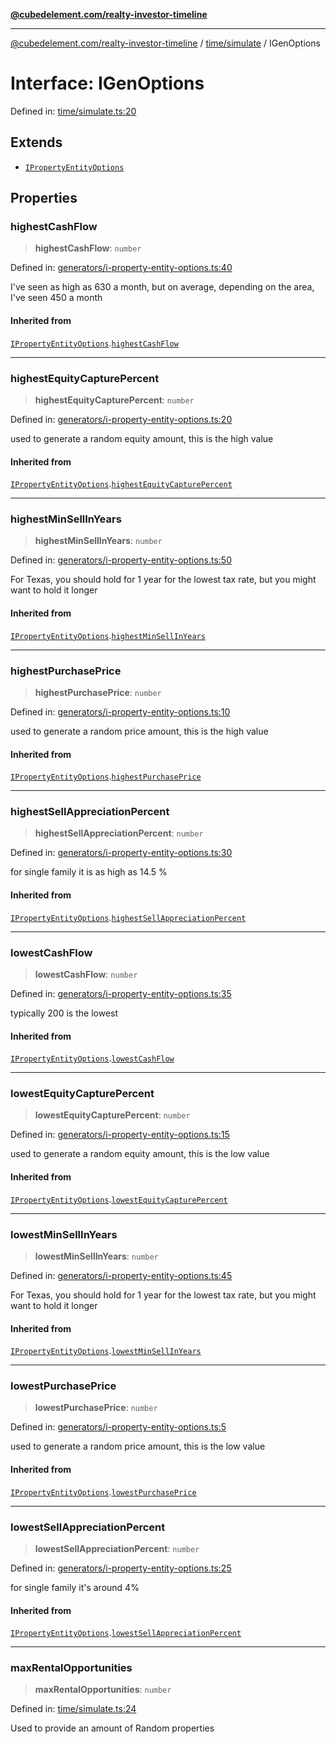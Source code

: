 [**@cubedelement.com/realty-investor-timeline**](../../../index.md)

---

[@cubedelement.com/realty-investor-timeline](../../../modules.md) / [time/simulate](../index.md) / IGenOptions

# Interface: IGenOptions

Defined in: [time/simulate.ts:20](https://github.com/kvernon/realty-investor-timeline/blob/d14161e46dc540b751017ae4b2cfca53cbab658c/src/time/simulate.ts#L20)

## Extends

- [`IPropertyEntityOptions`](../../../generators/i-property-entity-options/interfaces/IPropertyEntityOptions.md)

## Properties

### highestCashFlow

> **highestCashFlow**: `number`

Defined in: [generators/i-property-entity-options.ts:40](https://github.com/kvernon/realty-investor-timeline/blob/d14161e46dc540b751017ae4b2cfca53cbab658c/src/generators/i-property-entity-options.ts#L40)

I've seen as high as 630 a month, but on average, depending on the area, I've seen 450 a month

#### Inherited from

[`IPropertyEntityOptions`](../../../generators/i-property-entity-options/interfaces/IPropertyEntityOptions.md).[`highestCashFlow`](../../../generators/i-property-entity-options/interfaces/IPropertyEntityOptions.md#highestcashflow)

---

### highestEquityCapturePercent

> **highestEquityCapturePercent**: `number`

Defined in: [generators/i-property-entity-options.ts:20](https://github.com/kvernon/realty-investor-timeline/blob/d14161e46dc540b751017ae4b2cfca53cbab658c/src/generators/i-property-entity-options.ts#L20)

used to generate a random equity amount, this is the high value

#### Inherited from

[`IPropertyEntityOptions`](../../../generators/i-property-entity-options/interfaces/IPropertyEntityOptions.md).[`highestEquityCapturePercent`](../../../generators/i-property-entity-options/interfaces/IPropertyEntityOptions.md#highestequitycapturepercent)

---

### highestMinSellInYears

> **highestMinSellInYears**: `number`

Defined in: [generators/i-property-entity-options.ts:50](https://github.com/kvernon/realty-investor-timeline/blob/d14161e46dc540b751017ae4b2cfca53cbab658c/src/generators/i-property-entity-options.ts#L50)

For Texas, you should hold for 1 year for the lowest tax rate, but you might want to hold it longer

#### Inherited from

[`IPropertyEntityOptions`](../../../generators/i-property-entity-options/interfaces/IPropertyEntityOptions.md).[`highestMinSellInYears`](../../../generators/i-property-entity-options/interfaces/IPropertyEntityOptions.md#highestminsellinyears)

---

### highestPurchasePrice

> **highestPurchasePrice**: `number`

Defined in: [generators/i-property-entity-options.ts:10](https://github.com/kvernon/realty-investor-timeline/blob/d14161e46dc540b751017ae4b2cfca53cbab658c/src/generators/i-property-entity-options.ts#L10)

used to generate a random price amount, this is the high value

#### Inherited from

[`IPropertyEntityOptions`](../../../generators/i-property-entity-options/interfaces/IPropertyEntityOptions.md).[`highestPurchasePrice`](../../../generators/i-property-entity-options/interfaces/IPropertyEntityOptions.md#highestpurchaseprice)

---

### highestSellAppreciationPercent

> **highestSellAppreciationPercent**: `number`

Defined in: [generators/i-property-entity-options.ts:30](https://github.com/kvernon/realty-investor-timeline/blob/d14161e46dc540b751017ae4b2cfca53cbab658c/src/generators/i-property-entity-options.ts#L30)

for single family it is as high as 14.5 %

#### Inherited from

[`IPropertyEntityOptions`](../../../generators/i-property-entity-options/interfaces/IPropertyEntityOptions.md).[`highestSellAppreciationPercent`](../../../generators/i-property-entity-options/interfaces/IPropertyEntityOptions.md#highestsellappreciationpercent)

---

### lowestCashFlow

> **lowestCashFlow**: `number`

Defined in: [generators/i-property-entity-options.ts:35](https://github.com/kvernon/realty-investor-timeline/blob/d14161e46dc540b751017ae4b2cfca53cbab658c/src/generators/i-property-entity-options.ts#L35)

typically 200 is the lowest

#### Inherited from

[`IPropertyEntityOptions`](../../../generators/i-property-entity-options/interfaces/IPropertyEntityOptions.md).[`lowestCashFlow`](../../../generators/i-property-entity-options/interfaces/IPropertyEntityOptions.md#lowestcashflow)

---

### lowestEquityCapturePercent

> **lowestEquityCapturePercent**: `number`

Defined in: [generators/i-property-entity-options.ts:15](https://github.com/kvernon/realty-investor-timeline/blob/d14161e46dc540b751017ae4b2cfca53cbab658c/src/generators/i-property-entity-options.ts#L15)

used to generate a random equity amount, this is the low value

#### Inherited from

[`IPropertyEntityOptions`](../../../generators/i-property-entity-options/interfaces/IPropertyEntityOptions.md).[`lowestEquityCapturePercent`](../../../generators/i-property-entity-options/interfaces/IPropertyEntityOptions.md#lowestequitycapturepercent)

---

### lowestMinSellInYears

> **lowestMinSellInYears**: `number`

Defined in: [generators/i-property-entity-options.ts:45](https://github.com/kvernon/realty-investor-timeline/blob/d14161e46dc540b751017ae4b2cfca53cbab658c/src/generators/i-property-entity-options.ts#L45)

For Texas, you should hold for 1 year for the lowest tax rate, but you might want to hold it longer

#### Inherited from

[`IPropertyEntityOptions`](../../../generators/i-property-entity-options/interfaces/IPropertyEntityOptions.md).[`lowestMinSellInYears`](../../../generators/i-property-entity-options/interfaces/IPropertyEntityOptions.md#lowestminsellinyears)

---

### lowestPurchasePrice

> **lowestPurchasePrice**: `number`

Defined in: [generators/i-property-entity-options.ts:5](https://github.com/kvernon/realty-investor-timeline/blob/d14161e46dc540b751017ae4b2cfca53cbab658c/src/generators/i-property-entity-options.ts#L5)

used to generate a random price amount, this is the low value

#### Inherited from

[`IPropertyEntityOptions`](../../../generators/i-property-entity-options/interfaces/IPropertyEntityOptions.md).[`lowestPurchasePrice`](../../../generators/i-property-entity-options/interfaces/IPropertyEntityOptions.md#lowestpurchaseprice)

---

### lowestSellAppreciationPercent

> **lowestSellAppreciationPercent**: `number`

Defined in: [generators/i-property-entity-options.ts:25](https://github.com/kvernon/realty-investor-timeline/blob/d14161e46dc540b751017ae4b2cfca53cbab658c/src/generators/i-property-entity-options.ts#L25)

for single family it's around 4%

#### Inherited from

[`IPropertyEntityOptions`](../../../generators/i-property-entity-options/interfaces/IPropertyEntityOptions.md).[`lowestSellAppreciationPercent`](../../../generators/i-property-entity-options/interfaces/IPropertyEntityOptions.md#lowestsellappreciationpercent)

---

### maxRentalOpportunities

> **maxRentalOpportunities**: `number`

Defined in: [time/simulate.ts:24](https://github.com/kvernon/realty-investor-timeline/blob/d14161e46dc540b751017ae4b2cfca53cbab658c/src/time/simulate.ts#L24)

Used to provide an amount of Random properties
